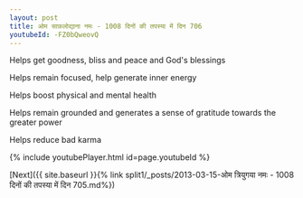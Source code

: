 ```yaml
---
layout: post
title: ओम साफ़लोद्याना नमः - 1008 दिनों की तपस्या में दिन 706
youtubeId: -FZ0bQweovQ
---
```

 
 
Helps get goodness, bliss and peace and God's blessings
 
Helps remain focused, help generate inner energy 
 
Helps boost physical and mental health 
 
Helps remain grounded and generates a sense of gratitude towards the greater power 
 
Helps reduce bad karma
 
 
 
 


{% include youtubePlayer.html id=page.youtubeId %}
 
[Next]({{ site.baseurl }}{% link  split1/_posts/2013-03-15-ओम त्रियुगया नमः - 1008 दिनों की तपस्या में दिन 705.md%})
 
